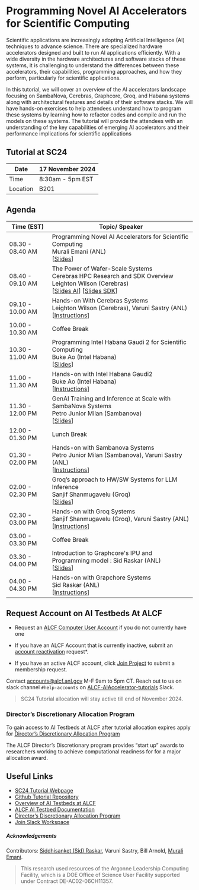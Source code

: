 # Programming Novel AI Accelerators for Scientific Computing

Scientific applications are increasingly adopting Artificial Intelligence (AI) techniques to advance science. There are specialized hardware accelerators designed and built to run AI applications efficiently. With a wide diversity in the hardware architectures and software stacks of these systems, it is challenging to understand the differences between these accelerators, their capabilities, programming approaches, and how they perform, particularly for scientific applications. 

In this tutorial, we will cover an overview of the AI accelerators landscape focusing on SambaNova, Cerebras, Graphcore, Groq, and Habana systems along with architectural features and details of their software stacks. We will have hands-on exercises to help attendees understand how to program these systems by learning how to refactor codes and compile and run the models on these systems. The tutorial will provide the attendees with an understanding of the key capabilities of emerging AI accelerators and their performance implications for scientific applications

<!-- In this tutorial, we will cover an overview of the AI accelerators landscape with a focus on SambaNova, Cerebras, Graphcore, Groq, and Habana systems along with architectural features and details of their software stacks. We will have hands-on exercises that will help attendees understand how to program these systems by learning how to refactor codes written in standard AI framework implementations and compile and run the models on these systems. The tutorial will enable the attendees with an understanding of the key capabilities of emerging AI accelerators and their performance implications for scientific applications. -->


## Tutorial at SC24

| Date      | 17 November 2024       |
|-----------|------------------------|
| Time      |  8:30am - 5pm EST      |
| Location  |  B201                  |


## Agenda

|      Time (EST)       |                        Topic/ Speaker                                                              |
|-----------------------|----------------------------------------------------------------------------------------------------|
|    08.30 - 08.40 AM   |  Programming Novel AI Accelerators for Scientific Computing <br> Murali Emani (ANL) <br> [[Slides](./Slides/ALCF-AITestbed-SC24-tutorial.pdf)]        |
|    08.40 - 09.10 AM   |  The Power of Wafer-Scale Systems <br> Cerebras HPC Research and SDK Overview <br> Leighton Wilson (Cerebras) <br> [[Slides AI](./Slides/Sc24%20Cerebras%20AI%20Overview.pdf)]  [[Slides SDK](./Slides/SC24%20Cerebras%20SDK.pdf)]                                       |
|    09.10 - 10.00 AM   |  Hands-on With Cerebras Systems <br> Leighton Wilson (Cerebras), Varuni Sastry (ANL) <br> [[Instructions](./Cerebras/)] | 
|    10.00 - 10.30 AM   |  Coffee Break | 
|    10.30 - 11.00 AM   |  Programming Intel Habana Gaudi 2 for Scientific Computing <br> Buke Ao (Intel Habana) <br> [[Slides](./Slides/SC24%20Intel%20Habana.pdf)]  |
|    11.00 - 11.30 AM   |  Hands-on with Intel Habana Gaudi2 <br> Buke Ao (Intel Habana) <br> [[Instructions](./Habana/)]  |
|    11.30 - 12.00 PM   |  GenAI Training and Inference at Scale with SambaNova Systems <br> Petro Junior Milan (Sambanova) <br> [[Slides](./Slides/SC24%20SambaNova.pdf)]  |
|    12.00 - 01.30 PM   |  Lunch Break | 
|    01.30 - 02.00 PM   |  Hands-on with Sambanova Systems <br> Petro Junior Milan (Sambanova), Varuni Sastry (ANL) <br> [[Instructions](./Sambanova/)]  |
|    02.00 - 02.30 PM   |  Groq’s approach to HW/SW Systems for LLM Inference <br> Sanjif Shanmugavelu (Groq) <br> [[Slides](./Slides/SC24%20Groq.pdf)]  |
|    02.30 - 03.00 PM   |  Hands-on with Groq Systems <br> Sanjif Shanmugavelu (Groq), Varuni Sastry (ANL) <br> [[Instructions](./Groq/)]  |
|    03.00 - 03.30 PM   |  Coffee Break | 
|    03.30 - 04.00 PM   |  Introduction to Graphcore's IPU and Programming model : Sid Raskar (ANL) <br> [[Slides](./Slides/SC24%20Graphcore.pdf)]  |
|    04.00 - 04.30 PM   |  Hands-on with Grapchore Systems <br> Sid Raskar (ANL) <br> [[Instructions](./Graphcore/)]  |



<!-- ## Instructions for Hands-On Session

* [SambaNova](./SambaNova/README.md)                                    
* [Graphcore](./Graphcore/README.md)  
* [Cerebras](./Cerebras/README.md)    
* [Groq](./Groq/README.md)        
* [Habana](./Habana/README.md)       -->


## Request Account on AI Testbeds At ALCF

* Request an [ALCF Computer User Account](https://accounts.alcf.anl.gov/accountRequest) if you do not currently have one
* If you have an ALCF Account that is currently inactive, submit an [account reactivation](https://accounts.alcf.anl.gov/accountReactivate) request*.
* If you have an active ALCF account, click [Join Project](https://accounts.alcf.anl.gov/joinProject) to submit a membership request. 
  
  <!-- Specify the following in your request: 
  Project Name: `aitestbed_tutorial` -->

Contact accounts@alcf.anl.gov M-F 9am to 5pm CT. 
Reach out to us on slack channel `#help-accounts` on [ALCF-AIAccelerator-tutorials](https://join.slack.com/t/alcf-aiacc-tutorials/shared_invite/zt-25yjc7tnm-AlqTNcWrbH0c1KVNEExTuw) Slack. 

>SC24 Tutorial allocation will stay active till end of November 2024. 

### Director’s Discretionary Allocation Program

To gain access to AI Testbeds at ALCF after tutorial allocation expires apply for [Director’s Discretionary Allocation Program](https://www.alcf.anl.gov/science/directors-discretionary-allocation-program)

The ALCF Director’s Discretionary program provides “start up” awards to researchers working to achieve computational readiness for for a major allocation award.



## Useful Links 

* [SC24 Tutorial Webpage](https://sc24.conference-program.com/presentation/?id=tut111&sess=sess413)
* [Github Tutorial Repository](https://github.com/argonne-lcf/AIaccelerators-SC24-tutorial)
* [Overview of AI Testbeds at ALCF](https://www.alcf.anl.gov/alcf-ai-testbed)
* [ALCF AI Testbed Documentation](https://www.alcf.anl.gov/support/ai-testbed-userdocs/)
* [Director’s Discretionary Allocation Program](https://www.alcf.anl.gov/science/directors-discretionary-allocation-program)
* [Join Slack Workspace](https://join.slack.com/t/alcf-aiacc-tutorials/shared_invite/zt-25yjc7tnm-AlqTNcWrbH0c1KVNEExTuw)

##### Acknowledgements

Contributors: [Siddhisanket (Sid) Raskar](https://sraskar.github.io/), Varuni Sastry, Bill Arnold, [Murali Emani](https://memani1.github.io/). 

> This research used resources of the Argonne Leadership Computing Facility, which is a DOE Office of Science User Facility supported under Contract DE-AC02-06CH11357.
